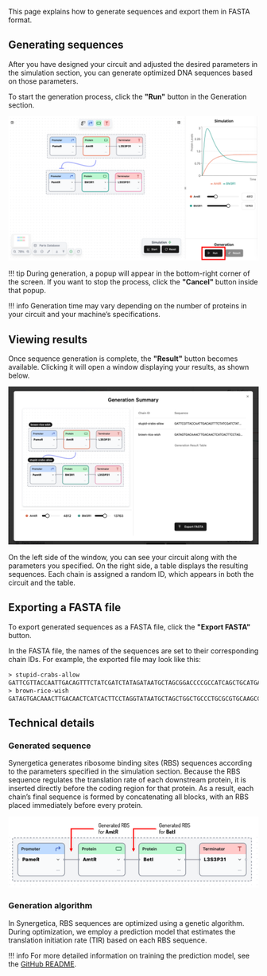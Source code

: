 This page explains how to generate sequences and export them in FASTA format.

## Generating sequences

After you have designed your circuit and adjusted the desired parameters in the simulation section, you can generate optimized DNA sequences based on those parameters.

To start the generation process, click the **"Run"** button in the Generation section.

![](../assets/imgs/guides/sequence-generation/whole_screen_for_generation.png)

!!! tip
	During generation, a popup will appear in the bottom-right corner of the screen. If you want to stop the process, click the **"Cancel"** button inside that popup.

!!! info
	Generation time may vary depending on the number of proteins in your circuit and your machine’s specifications.

## Viewing results

Once sequence generation is complete, the **"Result"** button becomes available. Clicking it will open a window displaying your results, as shown below.

![](../assets/imgs/guides/sequence-generation/viewing_result.png)

On the left side of the window, you can see your circuit along with the parameters you specified. On the right side, a table displays the resulting sequences. Each chain is assigned a random ID, which appears in both the circuit and the table.

## Exporting a FASTA file

To export generated sequences as a FASTA file, click the **"Export FASTA"** button.

In the FASTA file, the names of the sequences are set to their corresponding chain IDs. For example, the exported file may look like this:

``` fasta title="Example FASTA"
> stupid-crabs-allow
GATTCGTTACCAATTGACAGTTTCTATCGATCTATAGATAATGCTAGCGGACCCCGCCATCAGCTGCATGAAGTATCAGCCAATTATTGAACACCCTAACGGGTGTTTTTTTTTTTTTGGTCTACC
> brown-rice-wish
GATAGTGACAAACTTGACAACTCATCACTTCCTAGGTATAATGCTAGCTGGCTGCCCTGCGCGTGCAAGCCTCGGGATCCCAATTATTGAACACCCTAACGGGTGTTTTTTTTTTTTTGGTCTACC
```

## Technical details

### Generated sequence

Synergetica generates ribosome binding sites (RBS) sequences according to the parameters specified in the simulation section. Because the RBS sequence regulates the translation rate of each downstream protein, it is inserted directly before the coding region for that protein. As a result, each chain’s final sequence is formed by concatenating all blocks, with an RBS placed immediately before every protein.

![](../assets/imgs/guides/sequence-generation/generation_sequence_order.png)

### Generation algorithm

In Synergetica, RBS sequences are optimized using a genetic algorithm. During optimization, we employ a prediction model that estimates the translation initiation rate (TIR) based on each RBS sequence.

!!! info
	For more detailed information on training the prediction model, see the <u>[GitHub README](https://github.com/khokao/synergetica/tree/main/services#43-ml-model-training-and-evaluation)</u>.
